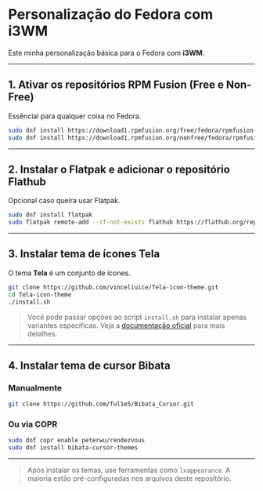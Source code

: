 # Personalização do Fedora com i3WM

Este minha personalização básica para o Fedora com **i3WM**.

---

## 1. Ativar os repositórios RPM Fusion (Free e Non-Free)

Essêncial para qualquer coisa no Fedora.

```bash
sudo dnf install https://download1.rpmfusion.org/free/fedora/rpmfusion-free-release-$(rpm -E %fedora).noarch.rpm
sudo dnf install https://download1.rpmfusion.org/nonfree/fedora/rpmfusion-nonfree-release-$(rpm -E %fedora).noarch.rpm
```

---

## 2. Instalar o Flatpak e adicionar o repositório Flathub

Opcional caso queira usar Flatpak.

```bash
sudo dnf install flatpak
sudo flatpak remote-add --if-not-exists flathub https://flathub.org/repo/flathub.flatpakrepo
```

---

## 3. Instalar tema de ícones Tela

O tema **Tela** é um conjunto de ícones.

```bash
git clone https://github.com/vinceliuice/Tela-icon-theme.git
cd Tela-icon-theme
./install.sh
```

> Você pode passar opções ao script `install.sh` para instalar apenas variantes específicas. Veja a [documentação oficial](https://github.com/vinceliuice/Tela-icon-theme) para mais detalhes.

---

## 4. Instalar tema de cursor Bibata

### Manualmente
```bash
git clone https://github.com/ful1e5/Bibata_Cursor.git
```

### Ou via COPR

```bash
sudo dnf copr enable peterwu/rendezvous
sudo dnf install bibata-cursor-themes
```

---

> Após instalar os temas, use ferramentas como `lxappearance`. A maioria estão pré-configuradas nos arquivos deste repositório.
